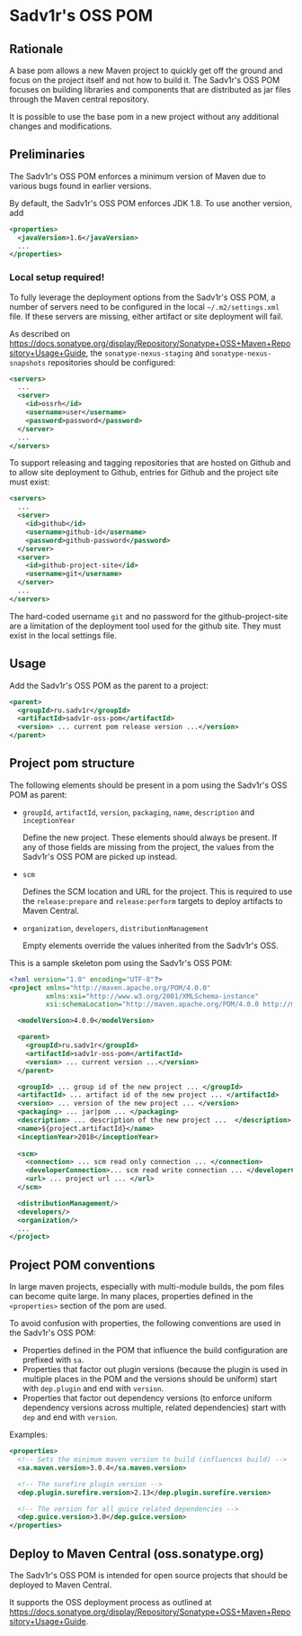 # Sadv1r's OSS POM

## Rationale

A base pom allows a new Maven project to quickly get off the ground
and focus on the project itself and not how to build it.
The Sadv1r's OSS POM focuses on building libraries
and components that are distributed as jar files through the Maven
central repository.

It is possible to use the base pom in a new project without any additional changes and modifications.

## Preliminaries

The Sadv1r's OSS POM enforces a minimum version of Maven due to various bugs found in earlier versions.

By default, the Sadv1r's OSS POM enforces JDK 1.8. To use another version, add

```xml
<properties>
  <javaVersion>1.6</javaVersion>
  ...
</properties>
```

### Local setup required!

To fully leverage the deployment options from the Sadv1r's OSS POM, a number of servers need to be configured in the local `~/.m2/settings.xml` file. If these servers are missing, either artifact or site deployment will fail.

As described on https://docs.sonatype.org/display/Repository/Sonatype+OSS+Maven+Repository+Usage+Guide, the `sonatype-nexus-staging` and `sonatype-nexus-snapshots` repositories should be configured:

```xml
<servers>
  ...
  <server>
    <id>ossrh</id>
    <username>user</username>
    <password>password</password>
  </server>
  ...
</servers>
```

To support releasing and tagging repositories that are hosted on Github and to allow site deployment to Github, entries for Github and the project site must exist:

```xml
<servers>
  ...
  <server>
    <id>github</id>
    <username>github-id</username>
    <password>github-password</password>
  </server>
  <server>
    <id>github-project-site</id>
    <username>git</username>
  </server>
  ...
</servers>
```

The hard-coded username `git` and no password for the github-project-site are a limitation of the deployment tool used for the github site. They must exist in the local settings file.

## Usage

Add the Sadv1r's OSS POM as the parent to a project:

```xml
<parent>
  <groupId>ru.sadv1r</groupId>
  <artifactId>sadv1r-oss-pom</artifactId>
  <version> ... current pom release version ...</version>
</parent>
```

## Project pom structure

The following elements should be present in a pom using the Sadv1r's OSS POM as parent:

* `groupId`, `artifactId`, `version`, `packaging`, `name`, `description` and `inceptionYear`

  Define the new project. These elements should always be present. If any of those fields are missing from the project,
the values from the Sadv1r's OSS POM are picked up instead.

* `scm`

  Defines the SCM location and URL for the project. This is required to use the `release:prepare` and `release:perform` targets
  to deploy artifacts to Maven Central.

* `organization`, `developers`, `distributionManagement`

  Empty elements override the values inherited from the Sadv1r's OSS. 

This is a sample skeleton pom using the Sadv1r's OSS POM:

```xml
<?xml version="1.0" encoding="UTF-8"?>
<project xmlns="http://maven.apache.org/POM/4.0.0"
         xmlns:xsi="http://www.w3.org/2001/XMLSchema-instance"
         xsi:schemaLocation="http://maven.apache.org/POM/4.0.0 http://maven.apache.org/xsd/maven-4.0.0.xsd">

  <modelVersion>4.0.0</modelVersion>

  <parent>
    <groupId>ru.sadv1r</groupId>
    <artifactId>sadv1r-oss-pom</artifactId>
    <version> ... current version ...</version>
  </parent>

  <groupId> ... group id of the new project ... </groupId>
  <artifactId> ... artifact id of the new project ... </artifactId>
  <version> ... version of the new project ... </version>
  <packaging> ... jar|pom ... </packaging>
  <description> ... description of the new project ...  </description>
  <name>${project.artifactId}</name>
  <inceptionYear>2018</inceptionYear>
  
  <scm>
    <connection> ... scm read only connection ... </connection>
    <developerConnection>... scm read write connection ... </developerConnection>
    <url> ... project url ... </url>
  </scm>

  <distributionManagement/>
  <developers/>
  <organization/>
  ...
</project>
```

## Project POM conventions

In large maven projects, especially with multi-module builds, the pom files can become quite large.
In many places, properties defined in the `<properties>` section of the pom are used. 

To avoid confusion with properties, the following conventions are used in the Sadv1r's OSS POM:

* Properties defined in the POM that influence the build configuration are prefixed with `sa`.
* Properties that factor out plugin versions (because the plugin is used in multiple places in the POM
and the versions should be uniform) start with `dep.plugin` and end with `version`.
* Properties that factor out dependency versions
(to enforce uniform dependency versions across multiple, related dependencies) start with `dep` and end with `version`.

Examples:

```xml
<properties>
  <!-- Sets the minimum maven version to build (influences build) -->
  <sa.maven.version>3.0.4</sa.maven.version>

  <!-- The surefire plugin version -->
  <dep.plugin.surefire.version>2.13</dep.plugin.surefire.version>

  <!-- The version for all guice related dependencies -->
  <dep.guice.version>3.0</dep.guice.version>
</properties>
```

## Deploy to Maven Central (oss.sonatype.org)

The Sadv1r's OSS POM is intended for open source projects that should be deployed to Maven Central. 

It supports the OSS deployment process as outlined at https://docs.sonatype.org/display/Repository/Sonatype+OSS+Maven+Repository+Usage+Guide.

